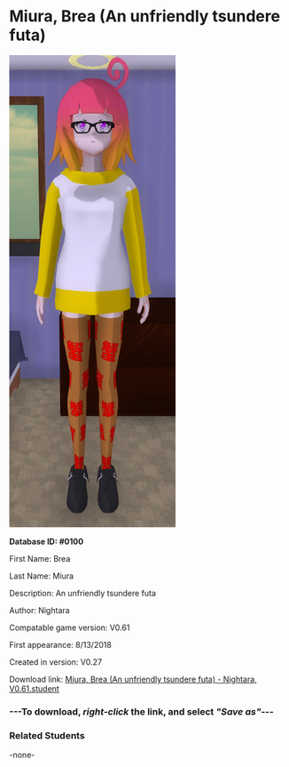# Miura, Brea (An unfriendly tsundere futa)

<img src="../../Files/Images/Miura, Brea (An unfriendly tsundere futa).png" title="Miura, Brea (An unfriendly tsundere futa) - Nightara, V0.61">

**Database ID: #0100**

First Name: Brea

Last Name: Miura

Description: An unfriendly tsundere futa

Author: Nightara

Compatable game version: V0.61

First appearance: 8/13/2018

Created in version: V0.27

Download link: <a href="https://raw.githubusercontent.com/Arbiter1223/Daigaku-Gurashi-Custom-Students/master/Files/Student%20Files/Miura%2C%20Brea%20(An%20unfriendly%20tsundere%20futa)%20-%20Nightara%2C%20V0.61.student">Miura, Brea (An unfriendly tsundere futa) - Nightara, V0.61.student</a>

### ---**To download, _right-click_ the link, and select _"Save as"_**---

### Related Students

-none-
